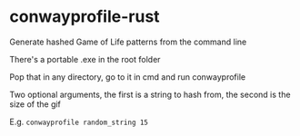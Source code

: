 # conwayprofile-rust
Generate hashed Game of Life patterns from the command line

There's a portable .exe in the root folder

Pop that in any directory, go to it in cmd and run conwayprofile

Two optional arguments, the first is a string to hash from, the second is the size of the gif

E.g. `conwayprofile random_string 15`
